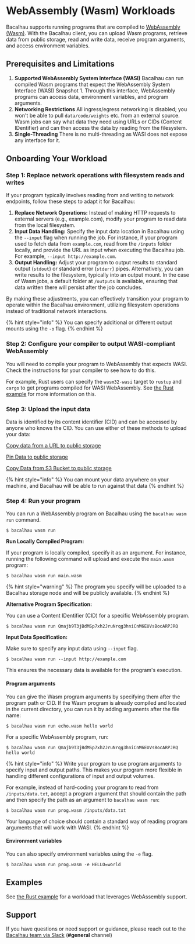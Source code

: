 # WebAssembly (Wasm) Workloads

Bacalhau supports running programs that are compiled to [WebAssembly (Wasm)](https://webassembly.org/). With the Bacalhau client, you can upload Wasm programs, retrieve data from public storage, read and write data, receive program arguments, and access environment variables.

## Prerequisites and Limitations

1. **Supported WebAssembly System Interface (WASI)** Bacalhau can run compiled Wasm programs that expect the WebAssembly System Interface (WASI) Snapshot 1. Through this interface, WebAssembly programs can access data, environment variables, and program arguments.
2. **Networking Restrictions** All ingress/egress networking is disabled; you won't be able to pull `data/code/weights` etc. from an external source. Wasm jobs can say what data they need using URLs or CIDs (Content IDentifier) and can then access the data by reading from the filesystem.
3. **Single-Threading** There is no multi-threading as WASI does not expose any interface for it.

## Onboarding Your Workload

### Step 1: Replace network operations with filesystem reads and writes

If your program typically involves reading from and writing to network endpoints, follow these steps to adapt it for Bacalhau:

1. **Replace Network Operations:** Instead of making HTTP requests to external servers (e.g., example.com), modify your program to read data from the local filesystem.
2. **Input Data Handling:** Specify the input data location in Bacalhau using the `--input` flag when running the job. For instance, if your program used to fetch data from `example.com`, read from the `/inputs` folder locally, and provide the URL as input when executing the Bacalhau job. For example, `--input http://example.com`.
3. **Output Handling:** Adjust your program to output results to standard output (`stdout`) or standard error (`stderr`) pipes. Alternatively, you can write results to the filesystem, typically into an output mount. In the case of Wasm jobs, a default folder at `/outputs` is available, ensuring that data written there will persist after the job concludes.

By making these adjustments, you can effectively transition your program to operate within the Bacalhau environment, utilizing filesystem operations instead of traditional network interactions.

{% hint style="info" %}
You can specify additional or different output mounts using the `-o` flag.
{% endhint %}

### Step 2: Configure your compiler to output WASI-compliant WebAssembly

You will need to compile your program to WebAssembly that expects WASI. Check the instructions for your compiler to see how to do this.

For example, Rust users can specify the `wasm32-wasi` target to `rustup` and `cargo` to get programs compiled for WASI WebAssembly. See [the Rust example](../index-3.md) for more information on this.

### Step 3: Upload the input data

Data is identified by its content identifier (CID) and can be accessed by anyone who knows the CID. You can use either of these methods to upload your data:

[Copy data from a URL to public storage](../../data-ingestion/from-url.md)&#x20;

[Pin Data to public storage](../../data-ingestion/pin.md)

[Copy Data from S3 Bucket to public storage](../../data-ingestion/s3.md)

{% hint style="info" %}
You can mount your data anywhere on your machine, and Bacalhau will be able to run against that data
{% endhint %}

### Step 4: Run your program

You can run a WebAssembly program on Bacalhau using the `bacalhau wasm run` command.

```shell
$ bacalhau wasm run
```

**Run Locally Compiled Program:**

If your program is locally compiled, specify it as an argument. For instance, running the following command will upload and execute the `main.wasm` program:

```shell
$ bacalhau wasm run main.wasm
```

{% hint style="warning" %}
The program you specify will be uploaded to a Bacalhau storage node and will be publicly available.
{% endhint %}

**Alternative Program Specification:**

You can use a Content IDentifier (CID) for a specific WebAssembly program.

```shell
$ bacalhau wasm run Qmajb9T3jBdMSp7xh2JruNrqg3hniCnM6EUVsBocARPJRQ
```

**Input Data Specification:**

Make sure to specify any input data using `--input` flag.

```shell
$ bacalhau wasm run --input http://example.com
```

This ensures the necessary data is available for the program's execution.

#### Program arguments

You can give the Wasm program arguments by specifying them after the program path or CID. If the Wasm program is already compiled and located in the current directory, you can run it by adding arguments after the file name:

```shell
$ bacalhau wasm run echo.wasm hello world
```

For a specific WebAssembly program, run:

```shell
$ bacalhau wasm run Qmajb9T3jBdMSp7xh2JruNrqg3hniCnM6EUVsBocARPJRQ hello world
```

{% hint style="info" %}
Write your program to use program arguments to specify input and output paths. This makes your program more flexible in handling different configurations of input and output volumes.

For example, instead of hard-coding your program to read from `/inputs/data.txt`, accept a program argument that should contain the path and then specify the path as an argument to `bacalhau wasm run`:

```shell
$ bacalhau wasm run prog.wasm /inputs/data.txt
```

Your language of choice should contain a standard way of reading program arguments that will work with WASI.&#x20;
{% endhint %}

#### Environment variables

You can also specify environment variables using the `-e` flag.

```shell
$ bacalhau wasm run prog.wasm -e HELLO=world
```

## Examples

See [the Rust example](../index-3.md) for a workload that leverages WebAssembly support.

## Support

If you have questions or need support or guidance, please reach out to the [Bacalhau team via Slack](https://bacalhauproject.slack.com/ssb/redirect) (**#general** channel)
